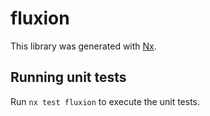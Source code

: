 # fluxion

This library was generated with [Nx](https://nx.dev).

## Running unit tests

Run `nx test fluxion` to execute the unit tests.
